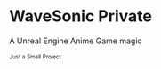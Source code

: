 # WaveSonic Private
A Unreal Engine Anime Game magic

<p style="font-size: 10px;">Just a Small Project</p>
